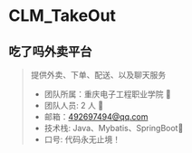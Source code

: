 # CLM_TakeOut
## 吃了吗外卖平台
> 提供外卖、下单、配送、以及聊天服务
> * 团队所属：重庆电子工程职业学院 🍳
> * 团队人员: 2 人 🍉
> * 邮箱：492697494@qq.com
> * 技术栈: Java、Mybatis、SpringBoot🍗
> * 口号: 代码永无止境！
